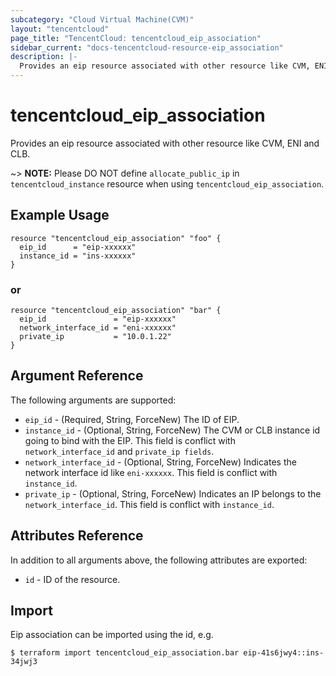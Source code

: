 ```yaml
---
subcategory: "Cloud Virtual Machine(CVM)"
layout: "tencentcloud"
page_title: "TencentCloud: tencentcloud_eip_association"
sidebar_current: "docs-tencentcloud-resource-eip_association"
description: |-
  Provides an eip resource associated with other resource like CVM, ENI and CLB.
---
```


# tencentcloud_eip_association

Provides an eip resource associated with other resource like CVM, ENI and CLB.

~> **NOTE:** Please DO NOT define `allocate_public_ip` in `tencentcloud_instance` resource when using `tencentcloud_eip_association`.

## Example Usage

```hcl
resource "tencentcloud_eip_association" "foo" {
  eip_id      = "eip-xxxxxx"
  instance_id = "ins-xxxxxx"
}
```

### or

```hcl
resource "tencentcloud_eip_association" "bar" {
  eip_id               = "eip-xxxxxx"
  network_interface_id = "eni-xxxxxx"
  private_ip           = "10.0.1.22"
}
```

## Argument Reference

The following arguments are supported:

* `eip_id` - (Required, String, ForceNew) The ID of EIP.
* `instance_id` - (Optional, String, ForceNew) The CVM or CLB instance id going to bind with the EIP. This field is conflict with `network_interface_id` and `private_ip fields`.
* `network_interface_id` - (Optional, String, ForceNew) Indicates the network interface id like `eni-xxxxxx`. This field is conflict with `instance_id`.
* `private_ip` - (Optional, String, ForceNew) Indicates an IP belongs to the `network_interface_id`. This field is conflict with `instance_id`.

## Attributes Reference

In addition to all arguments above, the following attributes are exported:

* `id` - ID of the resource.



## Import

Eip association can be imported using the id, e.g.

```
$ terraform import tencentcloud_eip_association.bar eip-41s6jwy4::ins-34jwj3
```

